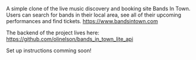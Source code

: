 A simple clone of the live music discovery and booking site Bands In Town. Users can search for bands in their local area, see all of their upcoming performances and find tickets. https://www.bandsintown.com

The backend of the project lives here: https://github.com/olinelson/bands_in_town_lite_api

Set up instructions comming soon!



